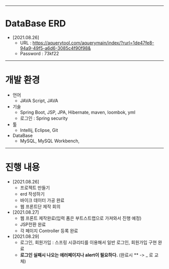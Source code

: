 




---
# DataBase ERD
+ [2021.08.26]
  + URL : https://aquerytool.com/aquerymain/index/?rurl=1de47fe8-94a9-49f5-a6d6-3085c4f90f98&
  + Password : 73kf22


---
# 개발 환경
+ 언어
  + JAVA Script, JAVA
+ 기술
  + Spring Boot, JSP, JPA, Hibernate, maven, loombok, yml
  + 로그인 : Spring security
+ 툴 
  + Intellij, Eclipse, Git
+ DataBase
  + MySQL, MySQL Workbench,
  



---
# 진행 내용
+ [2021.08.26]
  + 프로젝트 만들기
  + erd 작성하기
  + 바이크 데이터 가공 완료
  + 웹 프론트단 제작 회의
+ [2021.08.27]
  + 웹 프론트 제작완료(입력 폼은 부트스트랩으로 가져와서 진행 예정)
  + JSP전환 완료
  + 각 페이지 Controller 등록 완료
+ [2021.08.29]
  + 로그인, 회원가입 : 스프링 시큐리티를 이용해서 일반 로그인, 회원가입 구현 완료
  + **로그인 실패시 나오는 에러페이지나 alert이 필요하다.** (완료시 ** -> _ 로 교체)
